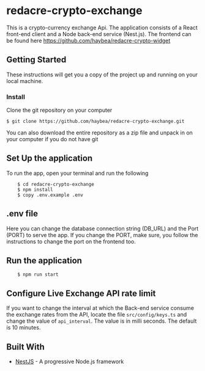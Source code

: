 # redacre-crypto-exchange
This is a crypto-currency exchange Api. The application consists of a React front-end client and a Node back-end
service (Nest.js). The frontend can be found here https://github.com/haybea/redacre-crypto-widget

## Getting Started
These instructions will get you a copy of the project up and running on your local machine.

### Install
Clone the git repository on your computer

```$ git clone https://github.com/haybea/redacre-crypto-exchange.git```


You can also download the entire repository as a zip file and unpack in on your computer if you do not have git

## Set Up the application
To run the app, open your terminal and run the following

```
    $ cd redacre-crypto-exchange
    $ npm install
    $ copy .env.example .env
```
## .env file
Here you can change the database connection string (DB_URL) and the Port (PORT) to serve the app. If you change the PORT, make sure, you follow the instructions to change the port on the frontend too.

## Run the application
```
    $ npm run start
```

## Configure Live Exchange API rate limit

If you want to change the interval at which the Back-end service consume the exchange rates from the API, locate the file ```src/config/keys.ts``` and change the value of ```api_interval```. The value is in milli seconds.
The default is 10 minutes. 

## Built With
* [NestJS](https://nestjs.com) - A progressive Node.js framework


